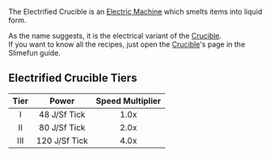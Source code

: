 The Electrified Crucible is an [Electric Machine](https://github.com/Slimefun/Slimefun4/wiki/Electric-Machines) which smelts items into liquid form.

As the name suggests, it is the electrical variant of the [Crucible](https://github.com/Slimefun/Slimefun4/wiki/Crucible).  
If you want to know all the recipes, just open the [Crucible](https://github.com/Slimefun/Slimefun4/wiki/Crucible)'s page in the Slimefun guide.

## Electrified Crucible Tiers

| Tier |    Power     | Speed Multiplier |
| :--: | :----------: | :--------------: |
| I    | 48 J/Sf Tick  | 1.0x             |
| II   | 80 J/Sf Tick  | 2.0x             |
| III  | 120 J/Sf Tick | 4.0x             |